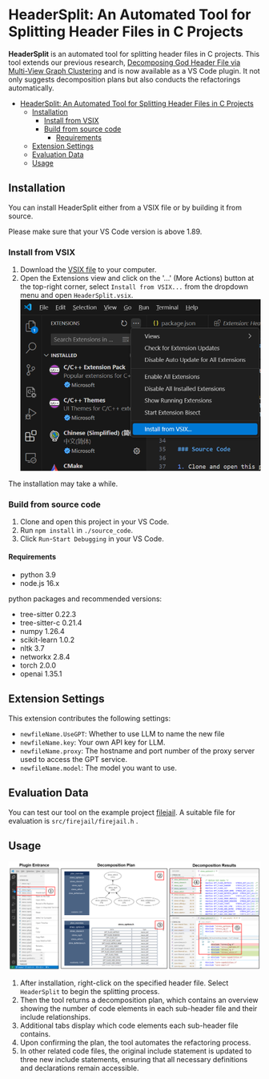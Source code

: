 # HeaderSplit: An Automated Tool for Splitting Header Files in C Projects

**HeaderSplit** is an automated tool for splitting header files in C projects. 
This tool extends our previous research,  [Decomposing God Header File via Multi-View Graph Clustering](https://arxiv.org/abs/2406.16487) and is now available as a VS Code plugin.
It not only suggests decomposition plans but also conducts the refactorings automatically. 

- [HeaderSplit: An Automated Tool for Splitting Header Files in C Projects](#headersplit-an-automated-tool-for-splitting-header-files-in-c-projects)
  - [Installation](#installation)
    - [Install from VSIX](#install-from-vsix)
    - [Build from source code](#build-from-source-code)
      - [Requirements](#requirements)
  - [Extension Settings](#extension-settings)
  - [Evaluation Data](#evaluation-data)
  - [Usage](#usage)
  


## Installation

You can install HeaderSplit either from a VSIX file or by building it from source. 

Please make sure that your VS Code version is above 1.89.

### Install from VSIX

1. Download the [VSIX file](https://drive.google.com/drive/folders/1almexN_6yMT8rrY_vOJexZ7uE1Z7vQwc?usp=sharing) to your computer.
2. Open the Extensions view and click on the '...' (More Actions) button at the top-right corner, select `Install from VSIX...` from the dropdown menu and open `HeaderSplit.vsix`.
 ![Step1](./source_code/intro.png)

The installation may take a while. 


### Build from source code

1. Clone and open this project in your VS Code.
2. Run `npm install` in `./source_code`.
3. Click `Run`-`Start Debugging` in your VS Code.

#### Requirements

* python 3.9
* node.js 16.x

python packages and recommended versions:
* tree-sitter               0.22.3                   
* tree-sitter-c             0.21.4 
* numpy                     1.26.4                 
* scikit-learn              1.0.2            
* nltk                      3.7
* networkx                  2.8.4
* torch                     2.0.0
* openai                    1.35.1



## Extension Settings

This extension contributes the following settings:

* `newfileName.UseGPT`: Whether to use LLM to name the new file
* `newfileName.key`: Your own API key for LLM.
* `newfileName.proxy`: The hostname and port number of the proxy server used to access the GPT service.
* `newfileName.model`: The model you want to use.
  
## Evaluation Data

You can test our tool on the example project  [filejail](https://github.com/netblue30/firejail). A suitable file for evaluation is `src/firejail/firejail.h` .


## Usage

![](./source_code/usage.png)

1. After installation, right-click on the specified header file. Select `HeaderSplit` to begin the splitting process. 
2. Then the tool returns a decomposition plan, which contains an overview showing the number of code elements in each sub-header file and their include relationships. 
3. Additional tabs display which code elements each sub-header file contains. 
4. Upon confirming the plan, the tool automates the refactoring process. 
5. In other related code files, the original include statement is updated to three new include statements, ensuring that all necessary definitions and declarations remain accessible.


